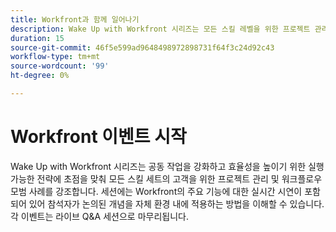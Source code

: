 ```yaml
---
title: Workfront과 함께 일어나기
description: Wake Up with Workfront 시리즈는 모든 스킬 레벨을 위한 프로젝트 관리 및 워크플로우 모범 사례를 보여주며, 실행 가능한 전략, Workfront의 주요 기능에 대한 실시간 데모 및 최종 Q&A 세션을 제공합니다.
duration: 15
source-git-commit: 46f5e599ad9648498972898731f64f3c24d92c43
workflow-type: tm+mt
source-wordcount: '99'
ht-degree: 0%

---
```


# Workfront 이벤트 시작

Wake Up with Workfront 시리즈는 공동 작업을 강화하고 효율성을 높이기 위한 실행 가능한 전략에 초점을 맞춰 모든 스킬 세트의 고객을 위한 프로젝트 관리 및 워크플로우 모범 사례를 강조합니다. 세션에는 Workfront의 주요 기능에 대한 실시간 시연이 포함되어 있어 참석자가 논의된 개념을 자체 환경 내에 적용하는 방법을 이해할 수 있습니다. 각 이벤트는 라이브 Q&amp;A 세션으로 마무리됩니다.


<!-- CARDS

* activity-log.md {cta  = Watch event}

-->
